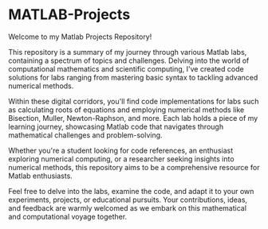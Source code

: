 # MATLAB-Projects

Welcome to my Matlab Projects Repository!

This repository is a summary of my journey through various Matlab labs, containing a spectrum of topics and challenges. Delving into the world of computational mathematics and scientific computing, I've created code solutions for labs ranging from mastering basic syntax to tackling advanced numerical methods.

Within these digital corridors, you'll find code implementations for labs such as calculating roots of equations and employing numerical methods like Bisection, Muller, Newton-Raphson, and more. Each lab holds a piece of my learning journey, showcasing Matlab code that navigates through mathematical challenges and problem-solving.

Whether you're a student looking for code references, an enthusiast exploring numerical computing, or a researcher seeking insights into numerical methods, this repository aims to be a comprehensive resource for Matlab enthusiasts.

Feel free to delve into the labs, examine the code, and adapt it to your own experiments, projects, or educational pursuits. Your contributions, ideas, and feedback are warmly welcomed as we embark on this mathematical and computational voyage together.
